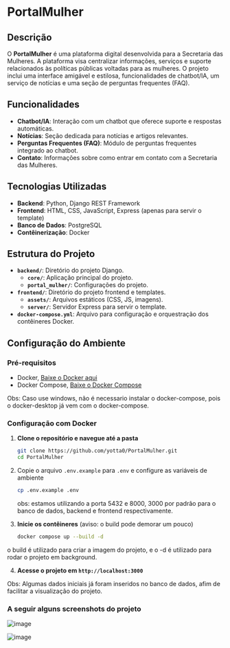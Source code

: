 # PortalMulher

## Descrição

O **PortalMulher** é uma plataforma digital desenvolvida para a Secretaria das Mulheres. A plataforma visa centralizar informações, serviços e suporte relacionados às políticas públicas voltadas para as mulheres. O projeto inclui uma interface amigável e estilosa, funcionalidades de chatbot/IA, um serviço de notícias e uma seção de perguntas frequentes (FAQ).

## Funcionalidades

- **Chatbot/IA**: Interação com um chatbot que oferece suporte e respostas automáticas.
- **Notícias**: Seção dedicada para notícias e artigos relevantes.
- **Perguntas Frequentes (FAQ)**: Módulo de perguntas frequentes integrado ao chatbot.
- **Contato**: Informações sobre como entrar em contato com a Secretaria das Mulheres.

## Tecnologias Utilizadas

- **Backend**: Python, Django REST Framework
- **Frontend**: HTML, CSS, JavaScript, Express (apenas para servir o template)
- **Banco de Dados**: PostgreSQL
- **Contêinerização**: Docker

## Estrutura do Projeto

- **`backend/`**: Diretório do projeto Django.
  - **`core/`**: Aplicação principal do projeto.
  - **`portal_mulher/`**: Configurações do projeto.
- **`frontend/`**: Diretório do projeto frontend e templates.
  - **`assets/`**: Arquivos estáticos (CSS, JS, imagens).
  - **`server/`**: Servidor Express para servir o template.
- **`docker-compose.yml`**: Arquivo para configuração e orquestração dos contêineres Docker.

## Configuração do Ambiente

### Pré-requisitos

- Docker, [Baixe o Docker aqui](https://docs.docker.com/get-docker/)
- Docker Compose, [Baixe o Docker Compose](https://docs.docker.com/compose/install/)

Obs: Caso use windows, não é necessario instalar o docker-compose, pois o docker-desktop já vem com o docker-compose.

### Configuração com Docker

1. **Clone o repositório e navegue até a pasta**

   ```bash
   git clone https://github.com/yotta0/PortalMulher.git
   cd PortalMulher
   ```
2. Copie o arquivo `.env.example` para `.env` e configure as variáveis de ambiente

   ```bash
   cp .env.example .env
   ```
   obs: estamos utilizando a porta 5432 e 8000, 3000 por padrão para o banco de dados, backend e frontend respectivamente.

3. **Inicie os contêineres** (aviso: o build pode demorar um pouco)

   ```bash
   docker compose up --build -d
   ```
o build é utilizado para criar a imagem do projeto, e o
-d é utilizado para rodar o projeto em background.

4. **Acesse o projeto em `http://localhost:3000`**

Obs: Algumas dados iniciais já foram inseridos no banco de dados, afim de facilitar a visualização do projeto.



### A seguir alguns screenshots do projeto
![image](https://github.com/user-attachments/assets/8e6c941a-e34a-45d1-8673-a5425cacbaa6)

![image](https://github.com/user-attachments/assets/374d5e7c-e4a9-487b-bc91-5f11f5858257)
